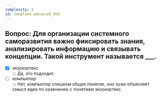 ```yaml
---
complexity: 2
id: template_advanced_055
---
```

## Вопрос: Для организации системного саморазвития важно фиксировать знания, анализировать информацию и связывать концепции. Такой инструмент называется ___.

- [x] экзокортекс  
  ::: Да, это подходит.  
- [ ] компьютер  
  ::: Нет, компьютер слишком общее понятие, оно хуже объясняет смысл идеи по сравнению с понятием экзокортекс.